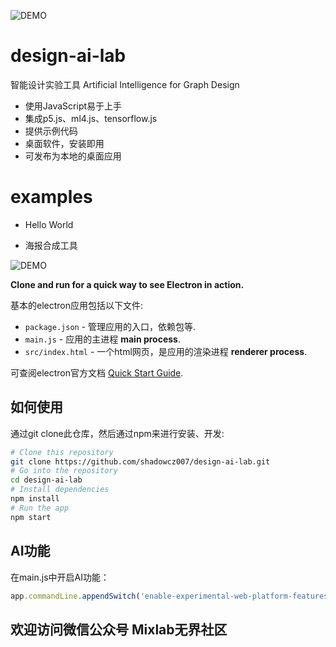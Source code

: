 ![DEMO](https://shadowcz007.github.io/design-ai-lab/examples/demo.png)

# design-ai-lab

智能设计实验工具 Artificial Intelligence for Graph Design

- 使用JavaScript易于上手
- 集成p5.js、ml4.js、tensorflow.js
- 提供示例代码
- 桌面软件，安装即用
- 可发布为本地的桌面应用

# examples

- Hello World

- 海报合成工具

![DEMO](https://shadowcz007.github.io/design-ai-lab/examples/01.jpg)


**Clone and run for a quick way to see Electron in action.**

基本的electron应用包括以下文件:

- `package.json` - 管理应用的入口，依赖包等.
- `main.js` - 应用的主进程 **main process**.
- `src/index.html` - 一个html网页，是应用的渲染进程 **renderer process**.

可查阅electron官方文档 [Quick Start Guide](https://electronjs.org/docs/tutorial/quick-start).

## 如何使用

通过git clone此仓库，然后通过npm来进行安装、开发:

```bash
# Clone this repository
git clone https://github.com/shadowcz007/design-ai-lab.git
# Go into the repository
cd design-ai-lab
# Install dependencies
npm install
# Run the app
npm start
```

## AI功能

在main.js中开启AI功能：

```javascript
app.commandLine.appendSwitch('enable-experimental-web-platform-features');
```


## 欢迎访问微信公众号 Mixlab无界社区